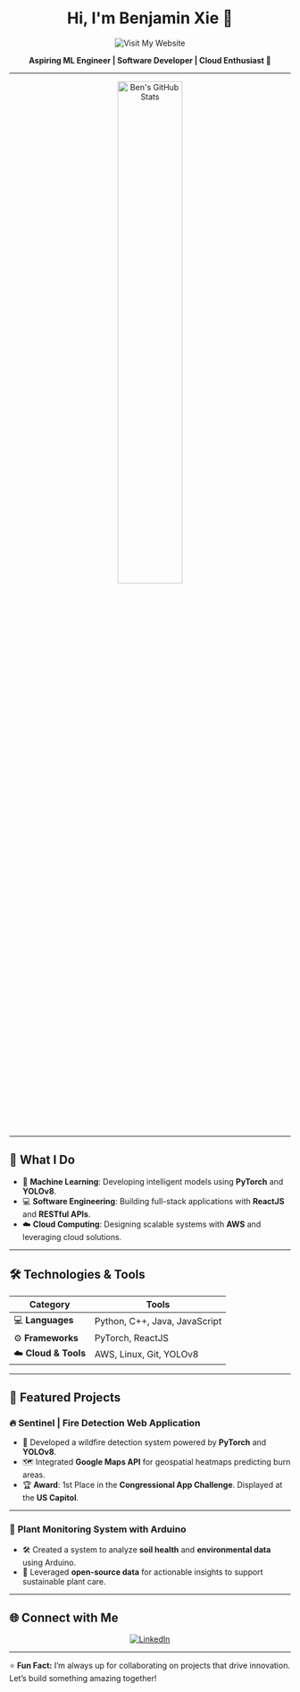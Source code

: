 <h1 align="center">Hi, I'm Benjamin Xie 👋</h1>  

<p align="center">
    <a href="https://www.ben-xie.com" style="text-decoration: none;">
        <img src="https://img.shields.io/badge/Visit%20My%20Portfolio-%230A66C2?style=flat-square&logo=Google%20Chrome&logoColor=white" alt="Visit My Website">
    </a>
</p>

<p align="center">
    <strong>Aspiring ML Engineer | Software Developer | Cloud Enthusiast 🚀</strong>
</p>

---

<!-- GitHub Stats -->
<p align="center">
    <img src="https://ben-stats-benjaminxie1s-projects.vercel.app/api?username=benjaminxie1&show_icons=true&theme=radical&include_all_commits=true" alt="Ben's GitHub Stats" width="48%">
</p>

---

## 🚀 What I Do  

- 🤖 **Machine Learning**: Developing intelligent models using **PyTorch** and **YOLOv8**.  
- 💻 **Software Engineering**: Building full-stack applications with **ReactJS** and **RESTful APIs**.  
- ☁️ **Cloud Computing**: Designing scalable systems with **AWS** and leveraging cloud solutions.  

---

## 🛠️ Technologies & Tools  

| **Category**         | **Tools**                          |
|-----------------------|------------------------------------|
| 💻 **Languages**      | Python, C++, Java, JavaScript      |
| ⚙️ **Frameworks**     | PyTorch, ReactJS                   |
| ☁️ **Cloud & Tools**  | AWS, Linux, Git, YOLOv8            |

---

## 🌟 Featured Projects  

### 🔥 **Sentinel | Fire Detection Web Application**  

- 🚒 Developed a wildfire detection system powered by **PyTorch** and **YOLOv8**.  
- 🗺️ Integrated **Google Maps API** for geospatial heatmaps predicting burn areas.  
- 🏆 **Award**: 1st Place in the **Congressional App Challenge**. Displayed at the **US Capitol**.  

---

### 🌿 **Plant Monitoring System with Arduino**  

- 🛠️ Created a system to analyze **soil health** and **environmental data** using Arduino.  
- 🌱 Leveraged **open-source data** for actionable insights to support sustainable plant care.  

---

## 🌐 Connect with Me  

<p align="center">
    <a href="https://www.linkedin.com/in/benjamin-xie-997a48249/">
        <img src="https://img.shields.io/badge/LinkedIn-Connect%20with%20Me-%230A66C2?style=for-the-badge&logo=linkedin&logoColor=white" alt="LinkedIn">
    </a>
</p>

---

⭐ **Fun Fact:** I’m always up for collaborating on projects that drive innovation. Let’s build something amazing together! 
